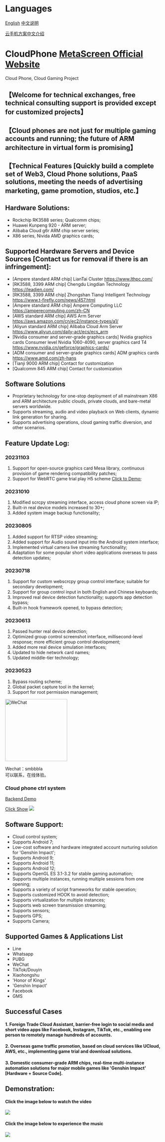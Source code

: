 # Languages
[English](README_en.md)
[中文说明](README.md)

<a href="README_zh.md">云手机方案中文介绍</a>

# CloudPhone <a href="https://metascreen.cn/">MetaScreen Official Website</a>
Cloud Phone, Cloud Gaming Project

## 【Welcome for technical exchanges, free technical consulting support is provided except for customized projects】
## 【Cloud phones are not just for multiple gaming accounts and running; the future of ARM architecture in virtual form is promising】
## 【Technical Features [Quickly build a complete set of Web3, Cloud Phone solutions, PaaS solutions, meeting the needs of advertising marketing, game promotion, studios, etc.】

## Hardware Solutions:
- Rockchip RK3588 series; Qualcomm chips;
- Huawei Kunpeng 920 - ARM server;
- Alibaba Cloud g6r ARM chip server series;
- X86 series, Nivida AMD graphics cards;

## Supported Hardware Servers and Device Sources [Contact us for removal if there is an infringement]:
- [Ampere standard ARM chip] LianTai Cluster https://www.lthpc.com/
- [RK3588, 3399 ARM chip] Chengdu Lingdian Technology https://leadien.com/
- [RK3588, 3399 ARM chip] Zhongshan Tianqi Intelligent Technology https://www.t-firefly.com/news/457.html
- [Ampere standard ARM chip] Ampere Computing LLC https://amperecomputing.com/zh-CN
- [AWS standard ARM chip] AWS Arm Server https://aws.amazon.com/cn/ec2/instance-types/a1/
- [Aliyun standard ARM chip] Alibaba Cloud Arm Server https://www.aliyun.com/daily-act/ecs/ecs_arm 
- [Nvidia consumer and server-grade graphics cards] Nvidia graphics cards Consumer level Nvidia 1060-4090, server graphics card T4 https://www.nvidia.cn/geforce/graphics-cards/
- [ADM consumer and server-grade graphics cards] ADM graphics cards https://www.amd.com/zh-hans
- [Tianji 9000 ARM chip] Contact for customization
- [Qualcomm 845 ARM chip] Contact for customization

## Software Solutions
- Proprietary technology for one-stop deployment of all mainstream X86 and ARM architecture public clouds, private clouds, and bare-metal servers worldwide.
- Supports streaming, audio and video playback on Web clients, dynamic link generation for sharing.
- Supports advertising operations, cloud gaming traffic diversion, and other scenarios.


## Feature Update Log:

### 20231103
1. Support for open-source graphics card Mesa library, continuous provision of game rendering compatibility patches;
2. Support for WebRTC game trial play H5 scheme [Click to Demo](https://github.com/lloves/WebrtcScreen);

### 20231010
1. Modified scrcpy streaming interface, access cloud phone screen via IP;
2. Built-in real device models increased to 30+;
3. Added system image backup functionality;

### 20230805
1. Added support for RTSP video streaming;
2. Added support for Audio sound input into the Android system interface;
3. Implemented virtual camera live streaming functionality;
4. Adaptation for some popular short video applications overseas to pass detection updates;

### 20230718
1. Support for custom webscrcpy group control interface; suitable for secondary development;
2. Support for group control input in both English and Chinese keyboards;
3. Improved real device detection functionality; supports app detection bypass;
4. Built-in hook framework opened, to bypass detection;

### 20230613
1. Passed hunter real device detection;
2. Optimized group control screenshot interface, millisecond-level response; more efficient group control development;
3. Added more real device simulation interfaces;
4. Updated to hide network card names;
5. Updated middle-tier technology;

### 20230523
1. Bypass routing scheme;
2. Global packet capture tool in the kernel;
3. Support for root permission management;


<img src="https://github-cloud-phone.oss-cn-hangzhou.aliyuncs.com/games/20221020/136.png" width="200" height="200" alt="WeChat" /></br>

Wechat：smbbbla  
可以联系，在线体验。


### Cloud phone ctrl system
<a href="https://github-cloud-phone.oss-cn-hangzhou.aliyuncs.com/web_manager/show-web.mp4">Backend Demo</a>

<a href="https://github-cloud-phone.oss-cn-hangzhou.aliyuncs.com/games/20230307/bandicam%202023-03-07%2009-16-46-651.mp4">Click Show</a>
[![](https://github-cloud-phone.oss-cn-hangzhou.aliyuncs.com/games/20230307/4632.png)](https://github-cloud-phone.oss-cn-hangzhou.aliyuncs.com/games/20230307/bandicam%202023-03-07%2009-16-46-651.mp4)



## Software Support:
- Cloud control system;
- Supports Android 7;
- Low-cost software and hardware integrated account nurturing solution for 'Genshin Impact';
- Supports Android 9;
- Supports Android 11;
- Supports Android 12;
- Supports OpenGL ES 3.1-3.2 for stable gaming automation;
- Supports multiple instances, running multiple sessions from one opening;
- Supports a variety of script frameworks for stable operation;
- Supports customized HOOK to avoid detection;
- Supports virtualization for multiple instances;
- Supports web screen transmission streaming;
- Supports sensors;
- Supports GPS;
- Supports Camera;

## Supported Games & Applications List

- Line
- Whatsapp
- PUBG
- WeChat
- TikTok/Douyin
- Xiaohongshu
- 'Honor of Kings'
- 'Genshin Impact'
- Facebook
- GMS

## Successful Cases

#### 1. Foreign Trade Cloud Assistant, barrier-free login to social media and short video apps like Facebook, Instagram, TikTok, etc., enabling one person to remotely manage hundreds of accounts.

#### 2. Overseas game traffic promotion, based on cloud services like UCloud, AWS, etc., implementing game trial and download solutions.

#### 3. Domestic consumer-grade ARM chips, real-time multi-instance automation solutions for major mobile games like 'Genshin Impact' [Hardware + Source Code].

## Demonstration:

#### Click the image below to watch the video
[![](https://github-cloud-phone.oss-cn-hangzhou.aliyuncs.com/games/20221113/616.png)](https://github-cloud-phone.oss-cn-hangzhou.aliyuncs.com/games/20220928/paasdemo.mp4)


#### Click the image below to experience the music
[![](https://github-cloud-phone.oss-cn-hangzhou.aliyuncs.com/1010.png)](https://share.api.weibo.cn/share/368619740,4816572054505605.html?weibo_id=4816572054505605)



